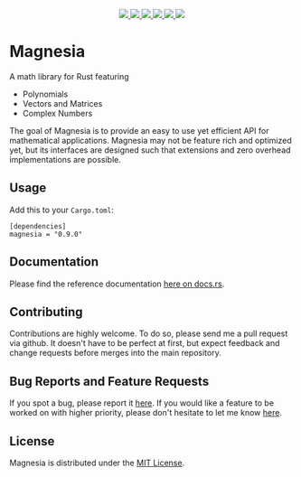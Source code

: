 <p align="center">
  <a href="https://github.com/ralphtandetzky/magnesia/actions">
    <img src="https://img.shields.io/github/actions/workflow/status/ralphtandetzky/magnesia/cargo_build_and_test.yml?branch=master" />
  </a>
  <a href="https://docs.rs/magnesia/latest/magnesia/">
    <img src="https://img.shields.io/docsrs/magnesia" />
  </a>
  <a href="https://crates.io/crates/magnesia">
    <img src="https://img.shields.io/crates/d/magnesia" />
  </a>
  <a href="https://choosealicense.com/licenses/mit/">
    <img src="https://img.shields.io/crates/l/magnesia" />
  </a>
  <a href="https://crates.io/crates/magnesia">
    <img src="https://img.shields.io/crates/v/magnesia" />
  </a>
  <a href="https://github.com/ralphtandetzky/magnesia/graphs/contributors">
    <img src="https://img.shields.io/github/contributors/ralphtandetzky/magnesia" />
  </a>
</p>

# Magnesia

A math library for Rust featuring

* Polynomials
* Vectors and Matrices
* Complex Numbers

The goal of Magnesia is to provide an easy to use yet efficient API for mathematical applications. Magnesia may not be feature rich and optimized yet, but its interfaces are designed such that extensions and zero overhead implementations are possible.

## Usage

Add this to your `Cargo.toml`:
```text
[dependencies]
magnesia = "0.9.0"
```

## Documentation

Please find the reference documentation [here on docs.rs](https://docs.rs/magnesia/latest/magnesia/).

## Contributing

Contributions are highly welcome. To do so, please send me a pull request via github. It doesn't have to be perfect at first, but expect feedback and change requests before merges into the main repository.

## Bug Reports and Feature Requests

If you spot a bug, please report it [here](https://github.com/ralphtandetzky/magnesia/issues). If you would like a feature to be worked on with higher priority, please don't hesitate to let me know [here](https://github.com/ralphtandetzky/magnesia/issues).

## License

Magnesia is distributed under the [MIT License](LICENSE.md).
